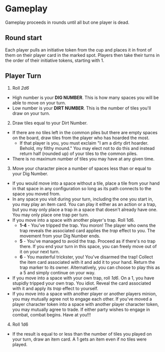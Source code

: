 # Gameplay

Gameplay proceeds in rounds until all but one player is dead.

## Round start

Each player pulls an initiative token from the cup and places it in front of them on their player card in the marked spot. Players then take their turns in the order of their initiative tokens, starting with 1.

## Player Turn

1. Roll _2d6_

- High number is your **DIG NUMBER**. This is how many spaces you will be able to move on your turn.
- Low number is your **DIRT NUMBER**. This is the number of tiles you'll draw on your turn.

2. Draw tiles equal to your Dirt Number.

- If there are no tiles left in the common piles but there are empty spaces on the board, draw tiles from the player who has hoarded the most.
  - If that player is you, you must exclaim "I am a dirty dirt hoarder. Behold, my filthy mound." You may elect not to do this and instead return half (rounded up) of your tiles to the common piles.
- There is no maximum number of tiles you may have at any given time.

3. Move your character piece a number of spaces less than or equal to your Dig Number.

- If you would move into a space without a tile, place a tile from your hand in that space in any configuration so long as its path connects to the space you moved from.
- In any space you visit during your turn, including the one you start in, you may play an item card. You can play it either as an action or a trap, but you may only place a trap in a space that doesn't already have one. You may only place one trap per turn.
- If you move into a space with another player's trap. Roll 1d6.
  - **1-4** - You've tripped the trap. You moron! The player who owns the trap reveals the associated card applies the _trap_ effect to you. The movement from your Dig Number ends.
  - **5** - You've managed to avoid the trap. Proceed as if there's no trap there. If you end your turn in this space, you can freely move out of it on your next turn.
  - **6** - You masterful trickster, you! You've disarmed the trap! Collect the item card associated with it and add it to your hand. Return the trap marker to its owner. Alternatively, you can choose to play this as a 5 and simply continue on your way.
- If you move into a space with your own trap, roll _1d6_. On a 1, you have stupidly tripped your own trap. You idiot. Reveal the card associated with it and apply its _trap_ effect to yourself.
- If you move into a space with another player or another players minion, you may mutually agree not to engage each other. If you've moved a player character token into a space with another player character token, you may mutually agree to trade. If either party wishes to engage in combat, combat begins. Have at you!!!

4. Roll 1d6

- If the result is equal to or less than the number of tiles you played on your turn, draw an item card. A 1 gets an item even if no tiles were played.
